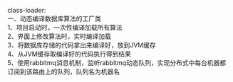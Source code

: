 class-loader: </br>
一、动态编译数据库算法的工厂类 </br>
 1、项目启动时，一次性编译加载所有算法  </br>
 2、界面上修改算法时，实时编译加载  </br>
 3、将数据库存储的代码拿出来编译好，放到JVM缓存  </br>
 4、从JVM缓存取编译好的代码执行得到结果  </br>
 5、使用rabbitmq消息机制，监听rabbitmq动态队列，实现分布式中每台机器都订阅到该路由上的队列，队列名为机器名  </br>
